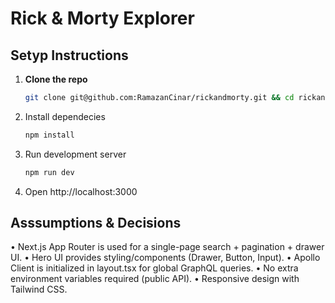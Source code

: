 # Rick & Morty Explorer

## Setyp Instructions
1. **Clone the repo**  
   ```bash
   git clone git@github.com:RamazanCinar/rickandmorty.git && cd rickandmorty
   
2. Install dependecies
   ```bash
   npm install

3. Run development server
   ```bash
   npm run dev

4. Open http://localhost:3000


## Asssumptions & Decisions
  •	Next.js App Router is used for a single-page search + pagination + drawer UI.
	•	Hero UI provides styling/components (Drawer, Button, Input).
	•	Apollo Client is initialized in layout.tsx for global GraphQL queries.
	•	No extra environment variables required (public API).
	•	Responsive design with Tailwind CSS.
